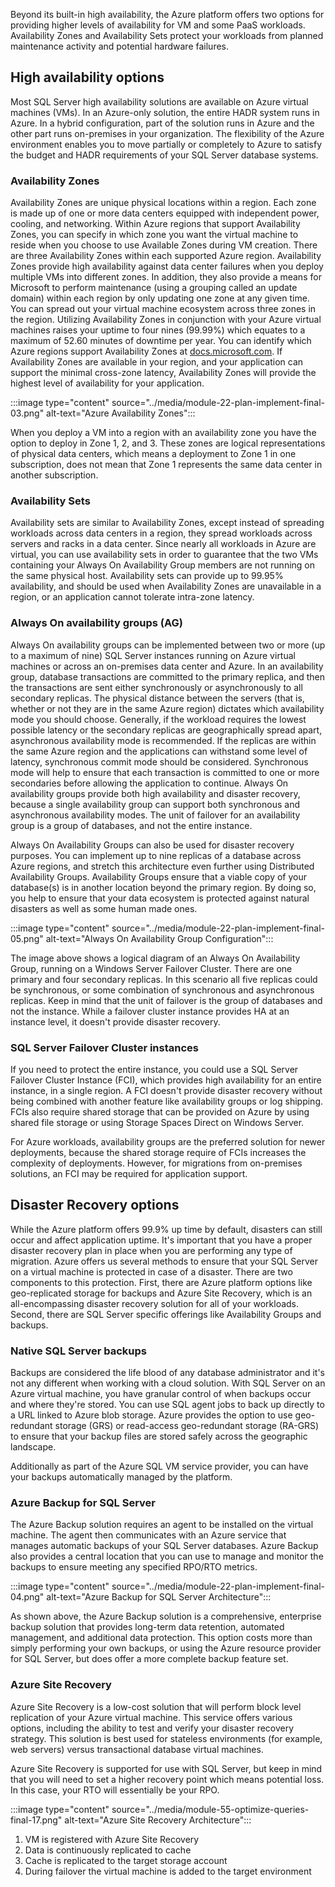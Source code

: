 Beyond its built-in high availability, the Azure platform offers two options for providing higher levels of availability for VM and some PaaS workloads. Availability Zones and Availability Sets protect your workloads from planned maintenance activity and potential hardware failures.

## High availability options

Most SQL Server high availability solutions are available on Azure virtual machines (VMs). In an Azure-only solution, the entire HADR system runs in Azure. In a hybrid configuration, part of the solution runs in Azure and the other part runs on-premises in your organization. The flexibility of the Azure environment enables you to move partially or completely to Azure to satisfy the budget and HADR requirements of your SQL Server database systems.

### Availability Zones

Availability Zones are unique physical locations within a region. Each zone is made up of one or more data centers equipped with independent power, cooling, and networking. Within Azure regions that support Availability Zones, you can specify in which zone you want the virtual machine to reside when you choose to use Available Zones during VM creation. There are three Availability Zones within each supported Azure region. Availability Zones provide high availability against data center failures when you deploy multiple VMs into different zones. In addition, they also provide a means for Microsoft to perform maintenance (using a grouping called an update domain) within each region by only updating one zone at any given time. You can spread out your virtual machine ecosystem across three zones in the region. Utilizing Availability Zones in conjunction with your Azure virtual machines raises your uptime to four nines (99.99%) which equates to a maximum of 52.60 minutes of downtime per year. You can identify which Azure regions support Availability Zones at [docs.microsoft.com](/azure/availability-zones/az-overview). If Availability Zones are available in your region, and your application can support the minimal cross-zone latency, Availability Zones will provide the highest level of availability for your application.

:::image type="content" source="../media/module-22-plan-implement-final-03.png" alt-text="Azure Availability Zones":::

When you deploy a VM into a region with an availability zone you have the option to deploy in Zone 1, 2, and 3. These zones are logical representations of physical data centers, which means a deployment to Zone 1 in one subscription, does not mean that Zone 1 represents the same data center in another subscription.

### Availability Sets

Availability sets are similar to Availability Zones, except instead of spreading workloads across data centers in a region, they spread workloads across servers and racks in a data center. Since nearly all workloads in Azure are virtual, you can use availability sets in order to guarantee that the two VMs containing your Always On Availability Group members are not running on the same physical host. Availability sets can provide up to 99.95% availability, and should be used when Availability Zones are unavailable in a region, or an application cannot tolerate intra-zone latency.

### Always On availability groups (AG)

Always On availability groups can be implemented between two or more (up to a maximum of nine) SQL Server instances running on Azure virtual machines or across an on-premises data center and Azure. In an availability group, database transactions are committed to the primary replica, and then the transactions are sent either synchronously or asynchronously to all secondary replicas. The physical distance between the servers (that is, whether or not they are in the same Azure region) dictates which availability mode you should choose. Generally, if the workload requires the lowest possible latency or the secondary replicas are geographically spread apart, asynchronous availability mode is recommended. If the replicas are within the same Azure region and the applications can withstand some level of latency, synchronous commit mode should be considered. Synchronous mode will help to ensure that each transaction is committed to one or more secondaries before allowing the application to continue. Always On availability groups provide both high availability and disaster recovery, because a single availability group can support both synchronous and asynchronous availability modes. The unit of failover for an availability group is a group of databases, and not the entire instance.

Always On Availability Groups can also be used for disaster recovery purposes. You can implement up to nine replicas of a database across Azure regions, and stretch this architecture even further using Distributed Availability Groups. Availability Groups ensure that a viable copy of your database(s) is in another location beyond the primary region. By doing so, you help to ensure that your data ecosystem is protected against natural disasters as well as some human made ones.

:::image type="content" source="../media/module-22-plan-implement-final-05.png" alt-text="Always On Availability Group Configuration":::

The image above shows a logical diagram of an Always On Availability Group, running on a Windows Server Failover Cluster. There are one primary and four secondary replicas. In this scenario all five replicas could be synchronous, or some combination of synchronous and asynchronous replicas. Keep in mind that the unit of failover is the group of databases and not the instance. While a failover cluster instance provides HA at an instance level, it doesn't provide disaster recovery.

### SQL Server Failover Cluster instances

If you need to protect the entire instance, you could use a SQL Server Failover Cluster Instance (FCI), which provides high availability for an entire instance, in a single region. A FCI doesn't provide disaster recovery without being combined with another feature like availability groups or log shipping. FCIs also require shared storage that can be provided on Azure by using shared file storage or using Storage Spaces Direct on Windows Server.

For Azure workloads, availability groups are the preferred solution for newer deployments, because the shared storage require of FCIs increases the complexity of deployments. However, for migrations from on-premises solutions, an FCI may be required for application support.

## Disaster Recovery options

While the Azure platform offers 99.9% up time by default, disasters can still occur and affect application uptime. It's important that you have a proper disaster recovery plan in place when you are performing any type of migration. Azure offers us several methods to ensure that your SQL Server on a virtual machine is protected in case of a disaster. There are two components to this protection. First, there are Azure platform options like geo-replicated storage for backups and Azure Site Recovery, which is an all-encompassing disaster recovery solution for all of your workloads. Second, there are SQL Server specific offerings like Availability Groups and backups.

### Native SQL Server backups

Backups are considered the life blood of any database administrator and it's not any different when working with a cloud solution. With SQL Server on an Azure virtual machine, you have granular control of when backups occur and where they're stored. You can use SQL agent jobs to back up directly to a URL linked to Azure blob storage. Azure provides the option to use geo-redundant storage (GRS) or read-access geo-redundant storage (RA-GRS) to ensure that your backup files are stored safely across the geographic landscape.

Additionally as part of the Azure SQL VM service provider, you can have your backups automatically managed by the platform.

### Azure Backup for SQL Server

The Azure Backup solution requires an agent to be installed on the virtual machine. The agent then communicates with an Azure service that manages automatic backups of your SQL Server databases. Azure Backup also provides a central location that you can use to manage and monitor the backups to ensure meeting any specified RPO/RTO metrics.

:::image type="content" source="../media/module-22-plan-implement-final-04.png" alt-text="Azure Backup for SQL Server Architecture":::

As shown above, the Azure Backup solution is a comprehensive, enterprise backup solution that provides long-term data retention, automated management, and additional data protection. This option costs more than simply performing your own backups, or using the Azure resource provider for SQL Server, but does offer a more complete backup feature set.

### Azure Site Recovery

Azure Site Recovery is a low-cost solution that will perform block level replication of your Azure virtual machine. This service offers various options, including the ability to test and verify your disaster recovery strategy. This solution is best used for stateless environments (for example, web servers) versus transactional database virtual machines. 

Azure Site Recovery is supported for use with SQL Server, but keep in mind that you will need to set a higher recovery point which means potential loss. In this case, your RTO will essentially be your RPO.

:::image type="content" source="../media/module-55-optimize-queries-final-17.png" alt-text="Azure Site Recovery Architecture":::

1. VM is registered with Azure Site Recovery
1. Data is continuously replicated to cache
1. Cache is replicated to the target storage account
1. During failover the virtual machine is added to the target environment

